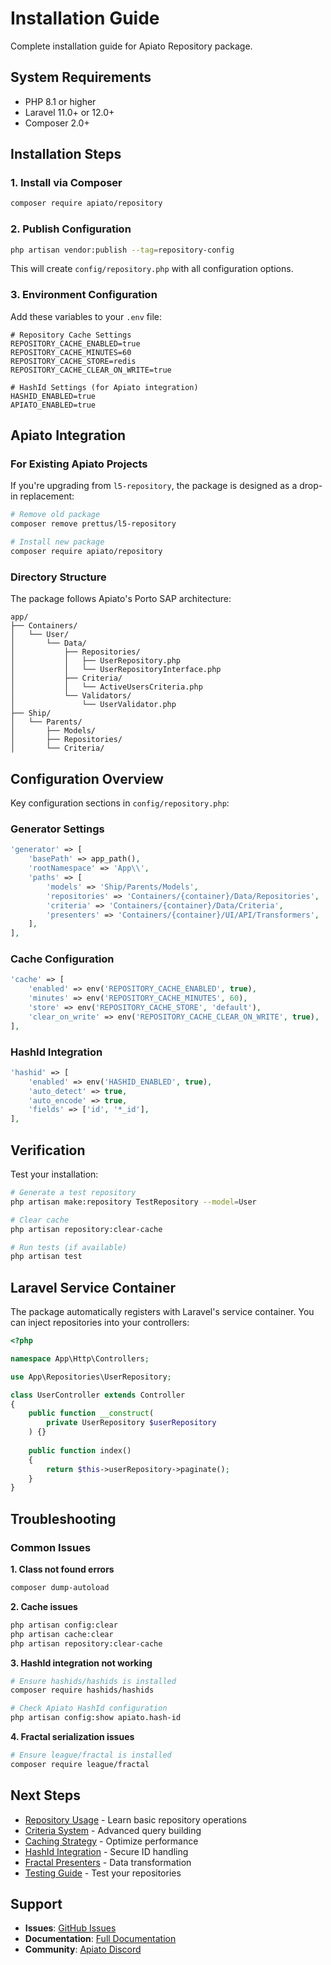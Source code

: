 # Installation Guide

Complete installation guide for Apiato Repository package.

## System Requirements

- PHP 8.1 or higher
- Laravel 11.0+ or 12.0+
- Composer 2.0+

## Installation Steps

### 1. Install via Composer

```bash
composer require apiato/repository
```

### 2. Publish Configuration

```bash
php artisan vendor:publish --tag=repository-config
```

This will create `config/repository.php` with all configuration options.

### 3. Environment Configuration

Add these variables to your `.env` file:

```env
# Repository Cache Settings
REPOSITORY_CACHE_ENABLED=true
REPOSITORY_CACHE_MINUTES=60
REPOSITORY_CACHE_STORE=redis
REPOSITORY_CACHE_CLEAR_ON_WRITE=true

# HashId Settings (for Apiato integration)
HASHID_ENABLED=true
APIATO_ENABLED=true
```

## Apiato Integration

### For Existing Apiato Projects

If you're upgrading from `l5-repository`, the package is designed as a drop-in replacement:

```bash
# Remove old package
composer remove prettus/l5-repository

# Install new package
composer require apiato/repository
```

### Directory Structure

The package follows Apiato's Porto SAP architecture:

```
app/
├── Containers/
│   └── User/
│       └── Data/
│           ├── Repositories/
│           │   ├── UserRepository.php
│           │   └── UserRepositoryInterface.php
│           ├── Criteria/
│           │   └── ActiveUsersCriteria.php
│           └── Validators/
│               └── UserValidator.php
├── Ship/
│   └── Parents/
│       ├── Models/
│       ├── Repositories/
│       └── Criteria/
```

## Configuration Overview

Key configuration sections in `config/repository.php`:

### Generator Settings

```php
'generator' => [
    'basePath' => app_path(),
    'rootNamespace' => 'App\\',
    'paths' => [
        'models' => 'Ship/Parents/Models',
        'repositories' => 'Containers/{container}/Data/Repositories',
        'criteria' => 'Containers/{container}/Data/Criteria',
        'presenters' => 'Containers/{container}/UI/API/Transformers',
    ],
],
```

### Cache Configuration

```php
'cache' => [
    'enabled' => env('REPOSITORY_CACHE_ENABLED', true),
    'minutes' => env('REPOSITORY_CACHE_MINUTES', 60),
    'store' => env('REPOSITORY_CACHE_STORE', 'default'),
    'clear_on_write' => env('REPOSITORY_CACHE_CLEAR_ON_WRITE', true),
],
```

### HashId Integration

```php
'hashid' => [
    'enabled' => env('HASHID_ENABLED', true),
    'auto_detect' => true,
    'auto_encode' => true,
    'fields' => ['id', '*_id'],
],
```

## Verification

Test your installation:

```bash
# Generate a test repository
php artisan make:repository TestRepository --model=User

# Clear cache
php artisan repository:clear-cache

# Run tests (if available)
php artisan test
```

## Laravel Service Container

The package automatically registers with Laravel's service container. You can inject repositories into your controllers:

```php
<?php

namespace App\Http\Controllers;

use App\Repositories\UserRepository;

class UserController extends Controller
{
    public function __construct(
        private UserRepository $userRepository
    ) {}
    
    public function index()
    {
        return $this->userRepository->paginate();
    }
}
```

## Troubleshooting

### Common Issues

**1. Class not found errors**
```bash
composer dump-autoload
```

**2. Cache issues**
```bash
php artisan config:clear
php artisan cache:clear
php artisan repository:clear-cache
```

**3. HashId integration not working**
```bash
# Ensure hashids/hashids is installed
composer require hashids/hashids

# Check Apiato HashId configuration
php artisan config:show apiato.hash-id
```

**4. Fractal serialization issues**
```bash
# Ensure league/fractal is installed
composer require league/fractal
```

## Next Steps

- [Repository Usage](repositories.md) - Learn basic repository operations
- [Criteria System](criteria.md) - Advanced query building
- [Caching Strategy](caching.md) - Optimize performance
- [HashId Integration](hashids.md) - Secure ID handling
- [Fractal Presenters](presenters.md) - Data transformation
- [Testing Guide](testing.md) - Test your repositories

## Support

- **Issues**: [GitHub Issues](https://github.com/apiato/repository/issues)
- **Documentation**: [Full Documentation](https://apiato.io/docs/components/repository)
- **Community**: [Apiato Discord](https://discord.gg/apiato)
